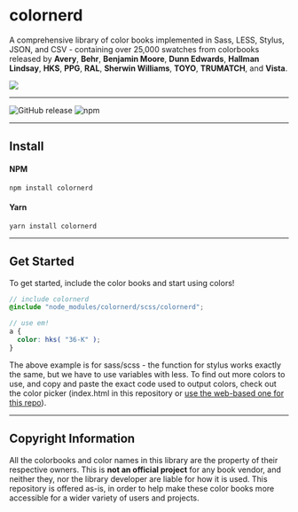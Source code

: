 # colornerd

A comprehensive library of color books implemented in Sass, LESS, Stylus, JSON, and CSV - containing over 25,000 swatches from colorbooks released by **Avery**, **Behr**, **Benjamin Moore**, **Dunn Edwards**, **Hallman Lindsay**, **HKS**, **PPG**, **RAL**, **Sherwin Williams**, **TOYO**, **TRUMATCH**, and **Vista**.

![](http://www.giphy.com/gifs/Tig34ndbISZm7mvZCL)

*****

![GitHub release](https://img.shields.io/github/release/jpederson/colornerd.svg?label=github) ![npm](https://img.shields.io/npm/v/colornerd.svg)

*****

## Install

#### NPM

```shell
npm install colornerd
```

#### Yarn

```shell
yarn install colornerd
```

*****

## Get Started

To get started, include the color books and start using colors! 

```scss
// include colornerd
@include "node_modules/colornerd/scss/colornerd";

// use em!
a {
  color: hks( "36-K" );
}

```

The above example is for sass/scss - the function for stylus works exactly the same, but we have to use variables with less. To find out more colors to use, and copy and paste the exact code used to output colors, check out the color picker (index.html in this repository or [use the web-based one for this repo](https://jpederson.com/colornerd/)).

*****

## Copyright Information

All the colorbooks and color names in this library are the property of their respective owners. This is **not an official project** for any book vendor, and neither they, nor the library developer are liable for how it is used. This repository is offered as-is, in order to help make these color books more accessible for a wider variety of users and projects.

